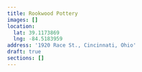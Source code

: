 ```yaml
---
title: Rookwood Pottery
images: []
location:
  lat: 39.1173869
  lng: -84.5183959
address: '1920 Race St., Cincinnati, Ohio'
draft: true
sections: []
---
```


